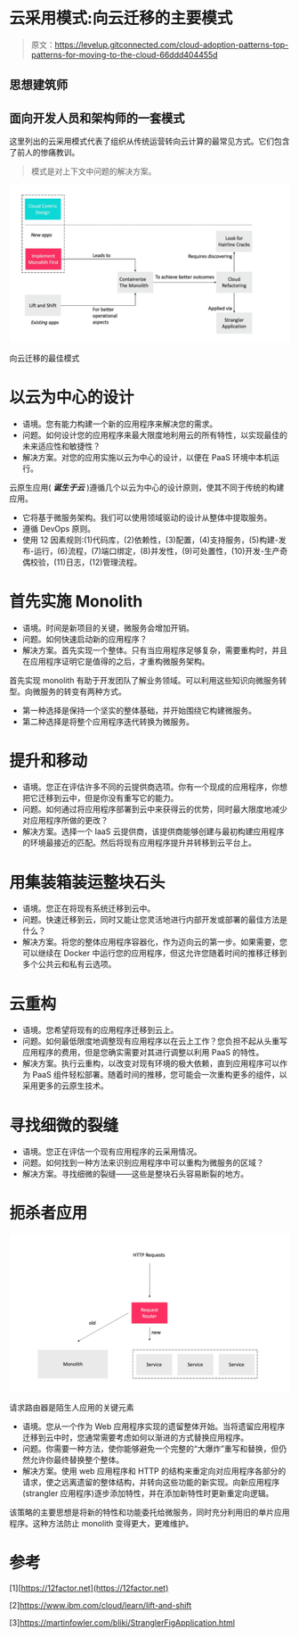 # 云采用模式:向云迁移的主要模式

> 原文：<https://levelup.gitconnected.com/cloud-adoption-patterns-top-patterns-for-moving-to-the-cloud-66ddd404455d>

## 思想建筑师

## 面向开发人员和架构师的一套模式

这里列出的云采用模式代表了组织从传统运营转向云计算的最常见方式。它们包含了前人的惨痛教训。

> 模式是对上下文中问题的解决方案。

![](img/8017e87bcc67a5b4ec76ca0763ecede6.png)

向云迁移的最佳模式

# 以云为中心的设计

*   语境。您有能力构建一个新的应用程序来解决您的需求。
*   问题。如何设计您的应用程序来最大限度地利用云的所有特性，以实现最佳的未来适应性和敏捷性？
*   解决方案。对您的应用实施以云为中心的设计，以便在 PaaS 环境中本机运行。

云原生应用( ***诞生于云*** )遵循几个以云为中心的设计原则，使其不同于传统的构建应用。

*   它将基于微服务架构。我们可以使用领域驱动的设计从整体中提取服务。
*   遵循 DevOps 原则。
*   使用 12 因素规则:(1)代码库，(2)依赖性，(3)配置，(4)支持服务，(5)构建-发布-运行，(6)流程，(7)端口绑定，(8)并发性，(9)可处置性，(10)开发-生产奇偶校验，(11)日志，(12)管理流程。

# 首先实施 Monolith

*   语境。时间是新项目的关键，微服务会增加开销。
*   问题。如何快速启动新的应用程序？
*   解决方案。首先实现一个整体。只有当应用程序足够复杂，需要重构时，并且在应用程序证明它是值得的之后，才重构微服务架构。

首先实现 monolith 有助于开发团队了解业务领域。可以利用这些知识向微服务转型。向微服务的转变有两种方式。

*   第一种选择是保持一个坚实的整体基础，并开始围绕它构建微服务。
*   第二种选择是将整个应用程序迭代转换为微服务。

# 提升和移动

*   语境。您正在评估许多不同的云提供商选项。你有一个现成的应用程序，你想把它迁移到云中，但是你没有重写它的能力。
*   问题。如何通过将应用程序部署到云中来获得云的优势，同时最大限度地减少对应用程序所做的更改？
*   解决方案。选择一个 IaaS 云提供商，该提供商能够创建与最初构建应用程序的环境最接近的匹配。然后将现有应用程序提升并转移到云平台上。

# 用集装箱装运整块石头

*   语境。您正在将现有系统迁移到云中。
*   问题。快速迁移到云，同时又能让您灵活地进行内部开发或部署的最佳方法是什么？
*   解决方案。将您的整体应用程序容器化，作为迈向云的第一步。如果需要，您可以继续在 Docker 中运行您的应用程序，但这允许您随着时间的推移迁移到多个公共云和私有云选项。

# 云重构

*   语境。您希望将现有的应用程序迁移到云上。
*   问题。如何最低限度地调整现有应用程序以在云上工作？您负担不起从头重写应用程序的费用，但是您确实需要对其进行调整以利用 PaaS 的特性。
*   解决方案。执行云重构，以改变对现有环境的极大依赖，直到应用程序可以作为 PaaS 组件轻松部署。随着时间的推移，您可能会一次重构更多的组件，以采用更多的云原生技术。

# 寻找细微的裂缝

*   语境。您正在评估一个现有应用程序的云采用情况。
*   问题。如何找到一种方法来识别应用程序中可以重构为微服务的区域？
*   解决方案。寻找细微的裂缝——这些是整块石头容易断裂的地方。

# 扼杀者应用

![](img/463eb975bd376c896b99374d3aec0957.png)

请求路由器是陌生人应用的关键元素

*   语境。您从一个作为 Web 应用程序实现的遗留整体开始。当将遗留应用程序迁移到云中时，您通常需要考虑如何以渐进的方式替换应用程序。
*   问题。你需要一种方法，使你能够避免一个完整的“大爆炸”重写和替换，但仍然允许你最终替换整个整体。
*   解决方案。使用 web 应用程序和 HTTP 的结构来重定向对应用程序各部分的请求，使之远离遗留的整体结构，并转向这些功能的新实现。向新应用程序(strangler 应用程序)逐步添加特性，并在添加新特性时更新重定向逻辑。

该策略的主要思想是将新的特性和功能委托给微服务，同时充分利用旧的单片应用程序。这种方法防止 monolith 变得更大，更难维护。

# 参考

[1][https://12factor.net](https://12factor.net)

[2]https://www.ibm.com/cloud/learn/lift-and-shift

[3]https://martinfowler.com/bliki/StranglerFigApplication.html